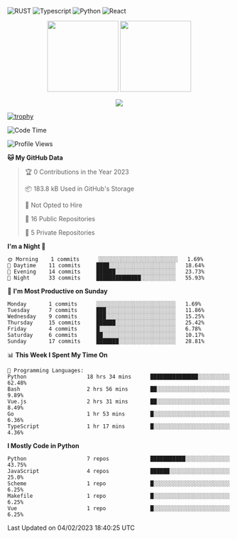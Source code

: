![RUST](https://img.shields.io/badge/-Rust-141414?style=flat&logo=rust)
![Typescript](https://img.shields.io/badge/-Typescript-141414?style=flat&logo=typescript)
![Python](https://img.shields.io/badge/-Python-141414?style=flat&logo=python)
![React](https://img.shields.io/badge/-React-141414?style=flat&logo=react)

<p align="center">
  <img height="160" src="https://github-readme-stats.vercel.app/api/top-langs/?username=k4zam1&theme=dracula&hide=html,css,dockerfile,shell,ejs,stylus,javascript&count_private=true&show_icons=true&hide_border=true&layout=compact"/>
  <img height="160" src="https://github-readme-stats.vercel.app/api?username=k4zam1&count_private=true&show_icons=true&theme=dracula&include_all_commits=true&hide_border=true"/>
</p>
<p align="center">
<img src="https://activity-graph.herokuapp.com/graph?username=k4zam1&theme=dracula"/>
</p>

[![trophy](https://github-profile-trophy.vercel.app/?username=k4zam1)](https://github.com/ryo-ma/github-profile-trophy)

<!--START_SECTION:waka-->
![Code Time](http://img.shields.io/badge/Code%20Time-404%20hrs%2020%20mins-blue)

![Profile Views](http://img.shields.io/badge/Profile%20Views-0-blue)

**🐱 My GitHub Data** 

> 🏆 0 Contributions in the Year 2023
 > 
> 📦 183.8 kB Used in GitHub's Storage 
 > 
> 🚫 Not Opted to Hire
 > 
> 📜 16 Public Repositories 
 > 
> 🔑 5 Private Repositories  
 > 
**I'm a Night 🦉** 

```text
🌞 Morning    1 commits      ░░░░░░░░░░░░░░░░░░░░░░░░░   1.69% 
🌆 Daytime    11 commits     ████░░░░░░░░░░░░░░░░░░░░░   18.64% 
🌃 Evening    14 commits     ██████░░░░░░░░░░░░░░░░░░░   23.73% 
🌙 Night      33 commits     ██████████████░░░░░░░░░░░   55.93%

```
📅 **I'm Most Productive on Sunday** 

```text
Monday       1 commits      ░░░░░░░░░░░░░░░░░░░░░░░░░   1.69% 
Tuesday      7 commits      ███░░░░░░░░░░░░░░░░░░░░░░   11.86% 
Wednesday    9 commits      ███░░░░░░░░░░░░░░░░░░░░░░   15.25% 
Thursday     15 commits     ██████░░░░░░░░░░░░░░░░░░░   25.42% 
Friday       4 commits      █░░░░░░░░░░░░░░░░░░░░░░░░   6.78% 
Saturday     6 commits      ██░░░░░░░░░░░░░░░░░░░░░░░   10.17% 
Sunday       17 commits     ███████░░░░░░░░░░░░░░░░░░   28.81%

```


📊 **This Week I Spent My Time On** 

```text
💬 Programming Languages: 
Python                   18 hrs 34 mins      ███████████████░░░░░░░░░░   62.48% 
Bash                     2 hrs 56 mins       ██░░░░░░░░░░░░░░░░░░░░░░░   9.89% 
Vue.js                   2 hrs 31 mins       ██░░░░░░░░░░░░░░░░░░░░░░░   8.49% 
Go                       1 hr 53 mins        █░░░░░░░░░░░░░░░░░░░░░░░░   6.36% 
TypeScript               1 hr 17 mins        █░░░░░░░░░░░░░░░░░░░░░░░░   4.36%

```

**I Mostly Code in Python** 

```text
Python                   7 repos             ███████████░░░░░░░░░░░░░░   43.75% 
JavaScript               4 repos             ██████░░░░░░░░░░░░░░░░░░░   25.0% 
Scheme                   1 repo              █░░░░░░░░░░░░░░░░░░░░░░░░   6.25% 
Makefile                 1 repo              █░░░░░░░░░░░░░░░░░░░░░░░░   6.25% 
Vue                      1 repo              █░░░░░░░░░░░░░░░░░░░░░░░░   6.25%

```



 Last Updated on 04/02/2023 18:40:25 UTC
<!--END_SECTION:waka-->
